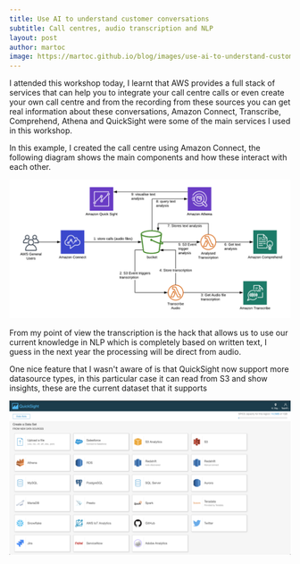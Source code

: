 ```yaml
---
title: Use AI to understand customer conversations
subtitle: Call centres, audio transcription and NLP
layout: post
author: martoc
image: https://martoc.github.io/blog/images/use-ai-to-understand-customer-conversations.png
---
```


I attended this workshop today, I learnt that AWS provides a full stack of
services that can help you to integrate your call centre calls or even create
your own call centre and from the recording from these sources you can get real
information about these conversations, Amazon Connect, Transcribe, Comprehend,
Athena and QuickSight were some of the main services I used in this workshop.

In this example, I created the call centre using Amazon Connect, the following
diagram shows the main components and how these interact with each other.

![Architecture](/blog/images/use-ai-to-understand-customer-conversations.png)

From my point of view the transcription is the hack that allows us to use our
current knowledge in NLP which is completely based on written text, I guess in
the next year the processing will be direct from audio.

One nice feature that I wasn't aware of is that QuickSight now support more
datasource types, in this particular case it can read from S3 and show insights,
these are the current dataset that it supports

![QuickSight](/blog/images/use-ai-to-understand-customer-conversations-quicksight.png)
